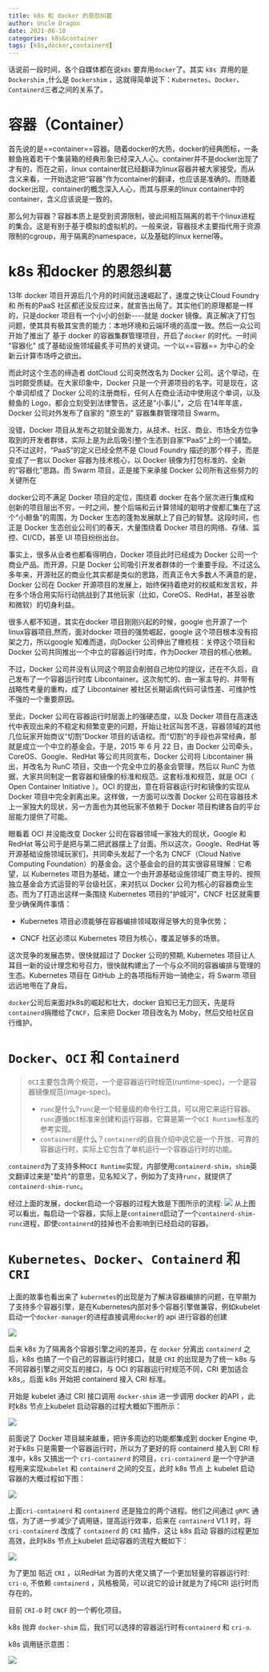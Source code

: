 ```yaml
---
title: k8s 和 docker 的恩怨纠葛
author: Uncle Dragon
date: 2021-06-10
categories: k8s&container
tags: [k8s,docker,containerd]
---
```


话说前一段时间，各个自媒体都在说`k8s` 要弃用`docker`了。其实 `k8s `弃用的是 `Dockershim` ,什么是 `Dockershim` ，这就得简单说下：`Kubernetes`、`Docker`、`Containerd`三者之间的关系了。

# 容器（Container）

首先说的是==container==容器。随着docker的大热，docker的经典图标，一条鲸鱼拖着若干个集装箱的经典形象已经深入人心。container并不是docker出现了才有的，而在之前，linux container就已经翻译为linux容器并被大家接受。而从含义来看，一开始选定把“容器”作为container的翻译，也应该是准确的。而随着docker出现，container的概念深入人心，而其与原来的linux container中的container，含义应该说是一致的。

那么何为容器？容器本质上是受到资源限制，彼此间相互隔离的若干个linux进程的集合。这是有别于基于模拟的虚拟机的。一般来说，容器技术主要指代用于资源限制的cgroup，用于隔离的namespace，以及基础的linux kernel等。

# k8s 和docker 的恩怨纠葛

13年 docker 项目开源后几个月的时间就迅速崛起了，速度之快让Cloud Foundry 和 所有的PaaS 社区都还没反应过来，就宣告出局了。其实他们的原理都是一样的，只是docker 项目有一个小小的创新----就是 docker 镜像。真正解决了打包问题，使其具有极其宝贵的能力：本地环境和云端环境的高度一致。然后一众公司开始了推出了 基于 docker 的容器集群管理项目，开启了`docker` 的时代。一时间 "容器化" 成了基础设施领域最炙手可热的关键词。一个以==容器== 为中心的全新云计算市场呼之欲出。

而此时这个生态的缔造者 dotCloud  公司突然改名为 Docker 公司。这个举动，在当时颇受质疑。在大家印象中，Docker 只是一个开源项目的名字。可是现在，这个单词却成了 Docker 公司的注册商标，任何人在商业活动中使用这个单词，以及鲸鱼的 Logo，都会立刻受到法律警告。这还是"小事儿"，之后 在14年年底，Docker 公司对外发布了自家的 "原生的" 容器集群管理项目 Swarm。

没错，Docker 项目从发布之初就全面发力，从技术、社区、商业、市场全方位争取到的开发者群体，实际上是为此后吸引整个生态到自家“PaaS”上的一个铺垫。只不过这时，“PaaS”的定义已经全然不是 Cloud Foundry 描述的那个样子，而是变成了一套以 Docker 容器为技术核心，以 Docker 镜像为打包标准的、全新的“容器化”思路。而 Swarm 项目，正是接下来承接 Docker 公司所有这些努力的关键所在

docker公司不满足 Docker 项目的定位，围绕着 docker 在各个层次进行集成和创新的项目层出不穷，一时之间，整个后端和云计算领域的聪明才俊都汇集在了这个“小鲸鱼”的周围，为 Docker 生态的蓬勃发展献上了自己的智慧。这段时间，也正是 Docker 生态创业公司们的春天，大量围绕着 Docker 项目的网络、存储、监控、CI/CD，甚至 UI 项目纷纷出台。

事实上，很多从业者也都看得明白，Docker 项目此时已经成为 Docker 公司一个商业产品。而开源，只是 Docker 公司吸引开发者群体的一个重要手段。不过这么多年来，开源社区的商业化其实都是类似的思路，而真正令大多数人不满意的是，Docker 公司在 Docker 开源项目的发展上，始终保持着绝对的权威和发言权，并在多个场合用实际行动挑战到了其他玩家（比如，CoreOS、RedHat，甚至谷歌和微软）的切身利益。

很多人都不知道，其实在docker 项目刚刚兴起的时候，google 也开源了一个linux容器项目,然而，面对docker 项目的强势崛起，google 这个项目根本没有招架之力，所以google 知难而退，向Docker 公司伸出了橄榄枝：关停这个项目和Docker 公司共同推出一个中立的容器运行时库，作为Docker 项目的核心依赖。

不过，Docker 公司并没有认同这个明显会削弱自己地位的提议，还在不久后，自己发布了一个容器运行时库 Libcontainer。这次匆忙的、由一家主导的、并带有战略性考量的重构，成了 Libcontainer 被社区长期诟病代码可读性差、可维护性不强的一个重要原因。

至此，Docker 公司在容器运行时层面上的强硬态度，以及 Docker 项目在高速迭代中表现出来的不稳定和频繁变更的问题，开始让社区叫苦不迭，容器领域的其他几位玩家开始商议“切割”Docker 项目的话语权。而“切割”的手段也非常经典，那就是成立一个中立的基金会。于是，2015 年 6 月 22 日，由 Docker 公司牵头，CoreOS、Google、RedHat 等公司共同宣布，Docker 公司将 Libcontainer 捐出，并改名为 RunC 项目，交由一个完全中立的基金会管理，然后以 RunC 为依据，大家共同制定一套容器和镜像的标准和规范。这套标准和规范，就是 OCI（ Open Container Initiative ）。OCI 的提出，意在将容器运行时和镜像的实现从 Docker 项目中完全剥离出来。这样做，一方面可以改善 Docker 公司在容器技术上一家独大的现状，另一方面也为其他玩家不依赖于 Docker 项目构建各自的平台层能力提供了可能。

  眼看着 OCI 并没能改变 Docker 公司在容器领域一家独大的现状，Google 和 RedHat 等公司于是把与第二把武器摆上了台面。所以这次，Google、RedHat 等开源基础设施领域玩家们，共同牵头发起了一个名为 CNCF（Cloud Native Computing Foundation）的基金会。这个基金会的目的其实很容易理解：它希望，以 Kubernetes 项目为基础，建立一个由开源基础设施领域厂商主导的、按照独立基金会方式运营的平台级社区，来对抗以 Docker 公司为核心的容器商业生态。而为了打造出这样一条围绕 Kubernetes 项目的“护城河”，CNCF 社区就需要至少确保两件事情：

- Kubernetes 项目必须能够在容器编排领域取得足够大的竞争优势；

- CNCF 社区必须以 Kubernetes 项目为核心，覆盖足够多的场景。

这次竞争的发展态势，很快就超过了 Docker 公司的预期, Kubernetes 项目让人耳目一新的设计理念和号召力，很快就构建出了一个与众不同的容器编排与管理的生态。Kubernetes 项目在 GitHub 上的各项指标开始一骑绝尘，将 Swarm 项目远远地甩在了身后。

`docker`公司后来面对k8s的崛起和壮大，docker 自知已无力回天，先是将`containerd`捐赠给了`CNCF`，后来把 Docker 项目改名为 Moby，然后交给社区自行维护。

# `Docker`、`OCI` 和 `Containerd`

>  `OCI`主要包含两个规范，一个是容器运行时规范(runtime-spec)，一个是容器镜像规范(image-spec)。
>
>  -   `runc`是什么?`runc`是一个轻量级的命令行工具，可以用它来运行容器。`runc`遵循`OCI`标准来创建和运行容器，它算是第一个`OCI Runtime`标准的参考实现。
>  -   `containerd`是什么？`containerd`的自我介绍中说它是一个开放、可靠的容器运行时，实际上它包含了单机运行一个容器运行时的功能。

`containerd`为了支持多种`OCI Runtime`实现，内部使用`containerd-shim`，`shim`英文翻译过来是"垫片"的意思，见名知义了，例如为了支持`runc`，就提供了`containerd-shim-runc`。

经过上面的发展，docker启动一个容器的过程大致是下图所示的流程:
 ![](https://raw.githubusercontent.com/vinloong/imgchr/main/notes/img/202201191047391.png)
从上图可以看出，每启动一个容器，实际上是`containerd`启动了一个`containerd-shim-runc`进程，即使`containerd`的挂掉也不会影响到已经启动的容器。

# `Kubernetes`、`Docker`、`Containerd` 和`CRI`

上面的故事也看出来了 `kubernetes`的出现是为了解决容器编排的问题，在早期为了支持多个容器引擎，是在Kubernetes内部对多个容器引擎做兼容，例如kubelet启动一个`docker-manager`的进程直接调用`docker`的 api 进行容器的创建

 ![](https://raw.githubusercontent.com/vinloong/imgchr/main/notes/img/202201191047835.png)

后来 k8s 为了隔离各个容器引擎之间的差异，在 `docker` 分离出 `containerd` 之后，k8s 也搞了一个自己的容器运行时接口，就是 `CRI` 的出现是为了统一 k8s 与不同容器引擎之间交互的接口，与 OCI 的容器运行时规范不同，CRI 更加适合k8s,。后面 k8s 开始把 containerd 接入 CRI 标准。

开始是 kubelet 通过 CRI 接口调用 `docker-shim` 进一步调用 docker 的API ，此时k8s 节点上kubelet 启动容器的过程大概如下图所示：

 ![](https://raw.githubusercontent.com/vinloong/imgchr/main/notes/img/202201191047694.png)

前面说了 Docker 项目越来越重，把许多周边的功能都集成到 docker Engine 中, 对于k8s 只是需要一个容器运行时，所以为了更好的将 containerd 接入到 CRI 标准中，k8s 又搞出一个 `cri-containerd` 的项目，`cri-containerd` 是一个守护进程用来实现`kubelet` 和 `containerd` 之间的交互，此时 k8s 节点 上 kubelet 启动容器的大概过程如下图：

 ![](https://raw.githubusercontent.com/vinloong/imgchr/main/notes/img/202201191048233.png)

上面`cri-containerd` 和 `containerd` 还是独立的两个进程。他们之间通过 `gRPC` 通信，为了进一步减少了调用链，提高运行效率，后来在 `containerd` V1.1 时，将`cri-containerd` 改成了 `containerd` 的 `CRI` 插件，这让 k8s 启动 容器的过程更加高效，此时k8s 节点上kubelet 启动容器的流程大概如下：

 ![](https://raw.githubusercontent.com/vinloong/imgchr/main/notes/img/202201191048569.png)



为了更加 贴近 `CRI` ，以RedHat 为首的大佬又搞了一个更加轻量的容器运行时: `cri-o`, 不依赖 `containerd` ，风格极简，可以说它的设计就是为了纯CRI 运行时而存在的。

目前 `CRI-O` 时 `CNCF` 的一个孵化项目。

k8s 抛弃 `docker-shim` 后，我们可以选择的容器运行时有`containerd` 和 `cri-o`.



k8s 调用链示意图：

 ![](https://raw.githubusercontent.com/vinloong/imgchr/main/notes/img/202201191048915.png)






